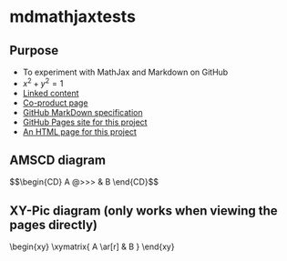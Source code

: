 # mdmathjaxtests
<!-- the scripts do not load when editing on GitHub, but they do load when viewing the site page -->
<script>
 MathJax = {
  loader: {
   load: ['[custom]/xypic.js'],
   paths: {custom: 'https://cdn.jsdelivr.net/gh/sonoisa/XyJax-v3@3.0.1/build/'}
  },
  tex: {
   inlineMath: [['$', '$'], ['\\(', '\\)']],
   packages: {'[+]': ['xypic']}
  }
 };
</script>
<script type="text/javascript" id="MathJax-script" async src="https://cdn.jsdelivr.net/npm/mathjax@3/es5/tex-chtml-full.js"></script>

Purpose
-------

* To experiment with MathJax and Markdown on GitHub 
* $x^2+y^2=1$
* [Linked content](linked.md)
* [Co-product page](diagrams/coprod.md)
* [GitHub MarkDown specification](https://github.github.com/gfm/)
* [GitHub Pages site for this project](https://yorickhardy.github.io/mdmathjaxtests/)
* [An HTML page for this project](https://yorickhardy.github.io/mdmathjaxtests/xypic.html)

AMSCD diagram
-------------

<div>$$\begin{CD} A @>>> & B \end{CD}$$</div>

XY-Pic diagram (only works when viewing the pages directly)
--------------

<div>
\begin{xy}
 \xymatrix{ A \ar[r] & B }
\end{xy}
</div>
